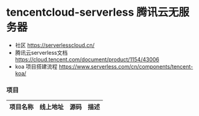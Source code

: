 # tencentcloud-serverless 腾讯云无服务器

- 社区 https://serverlesscloud.cn/
- 腾讯云serverless文档 https://cloud.tencent.com/document/product/1154/43006
- koa 项目搭建流程 https://www.serverless.com/cn/components/tencent-koa/ 

### 项目

|项目名称|线上地址|源码|描述|
|-|-|-|-|
